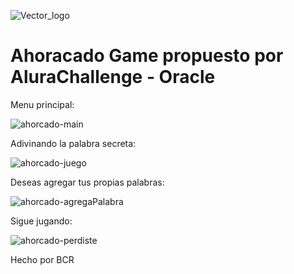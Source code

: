 ![Vector_logo](https://user-images.githubusercontent.com/57958376/173087837-38b84307-b368-45c4-b6a0-3fdc8b919214.png) 
# Ahoracado Game propuesto por AluraChallenge - Oracle 

Menu principal:

![ahorcado-main](https://user-images.githubusercontent.com/57958376/173088263-a1749b7b-f298-4099-aeb4-8fababc9084a.png)

Adivinando la palabra secreta: 

![ahorcado-juego](https://user-images.githubusercontent.com/57958376/173088736-5d1bd71d-7ac1-4861-88cf-df6182f7c7af.png)

  Deseas agregar tus propias palabras: 
  
  ![ahorcado-agregaPalabra](https://user-images.githubusercontent.com/57958376/173088968-e75608a7-5678-4d61-9674-1abb52b5e485.png)

Sigue jugando: 

![ahorcado-perdiste](https://user-images.githubusercontent.com/57958376/173089231-9c9104f3-7ab4-4431-a548-6235ba0f2366.png)

Hecho por BCR
